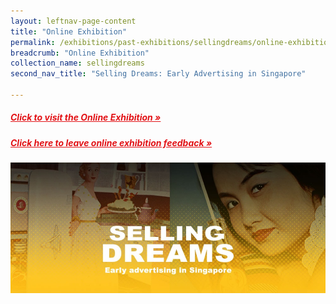 ```yaml
---
layout: leftnav-page-content
title: "Online Exhibition"
permalink: /exhibitions/past-exhibitions/sellingdreams/online-exhibition/
breadcrumb: "Online Exhibition"
collection_name: sellingdreams
second_nav_title: "Selling Dreams: Early Advertising in Singapore"

---
```


<h5><a href="http://www.nlb.gov.sg/exhibitions/sellingdreams/" target="_blank" style="color:#E21216;">Click to visit the Online Exhibition &#187;</a></h5>

<h5><a href="#" target="_blank" style="color:#E21216;">Click here to leave online exhibition feedback &#187;</a></h5>

<img src="/images/event-images/sellingdreams/selling-dreams-main-image.jpg" alt="A banner with the title Selling Dreams">





